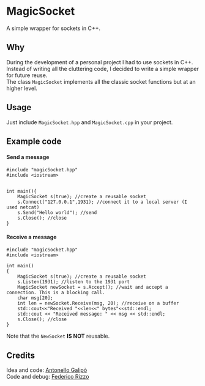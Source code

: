 # MagicSocket
A simple wrapper for sockets in C++.

## Why
During the development of a personal project I had to use sockets in C++. Instead of writing all the cluttering code, I decided to write a simple wrapper for future reuse.<br>
The class `MagicSocket` implements all the classic socket functions but at an higher level.<br>
## Usage
Just include `MagicSocket.hpp` and `MagicSocket.cpp` in your project.

## Example code

#### Send a message

```
#include "magicSocket.hpp"
#include <iostream>


int main(){
    MagicSocket s(true); //create a reusable socket
    s.Connect("127.0.0.1",1931); //connect it to a local server (I used netcat)
    s.Send("Hello world"); //send
    s.Close(); //close
}
```
#### Receive a message
```
#include "magicSocket.hpp"
#include <iostream>

int main()
{
    MagicSocket s(true); //create a reusable socket
    s.Listen(1931); //listen to the 1931 port
    MagicSocket newSocket = s.Accept(); //wait and accept a connection. This is a blocking call.
    char msg[20];
    int len = newSocket.Receive(msg, 20); //receive on a buffer
    std::cout<<"Received "<<len<<" bytes"<<std::endl;
    std::cout << "Received message: " << msg << std::endl;
    s.Close(); //close
}
```
Note that the `NewSocket` **IS NOT** reusable.

## Credits
Idea and code: [Antonello Galipò](https://github.com/magicleon94)<br>
Code and debug: [Federico Rizzo](https://github.com/federix93)


